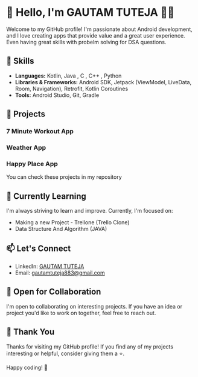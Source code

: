 # 👋 Hello, I'm GAUTAM TUTEJA  👨‍💻

Welcome to my GitHub profile! I'm passionate about Android development, and I love creating apps that provide value and a great user experience. Even having great skills with probelm solving for DSA questions.

## 🚀 Skills

- **Languages:** Kotlin, Java , C , C++ , Python
- **Libraries & Frameworks:** Android SDK, Jetpack (ViewModel, LiveData, Room, Navigation), Retrofit, Kotlin Coroutines
- **Tools:** Android Studio, Git, Gradle

## 📱 Projects

### 7 Minute Workout App

### Weather App

### Happy Place App

You can check these projects in my repository

## 🌱 Currently Learning

I'm always striving to learn and improve. Currently, I'm focused on:

- Making a new Project - Trellone (Trello Clone)
- Data Structure And Algorithm (JAVA)

## 📫 Let's Connect

- LinkedIn: [GAUTAM TUTEJA](https://www.linkedin.com/in/gautam-tuteja/)
- Email: gautamtuteja883@gmail.com

## 🤝 Open for Collaboration

I'm open to collaborating on interesting projects. If you have an idea or project you'd like to work on together, feel free to reach out.

## 🙏 Thank You

Thanks for visiting my GitHub profile! If you find any of my projects interesting or helpful, consider giving them a ⭐️.

Happy coding! 🚀
